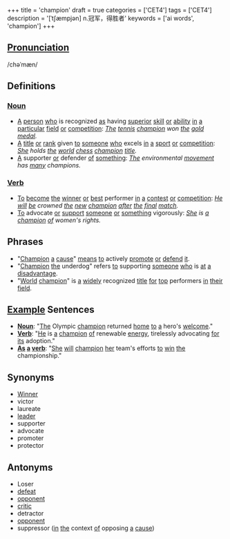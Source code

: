 +++
title = 'champion'
draft = true
categories = ['CET4']
tags = ['CET4']
description = '[ˈt∫æmpjən] n.冠军，得胜者'
keywords = ['ai words', 'champion']
+++

## [Pronunciation](/post/pronunciation/)
/chəˈmæn/

## Definitions
### [Noun](/post/noun/)
- [A](/post/a/) [person](/post/person/) [who](/post/who/) is recognized [as](/post/as/) having [superior](/post/superior/) [skill](/post/skill/) [or](/post/or/) [ability](/post/ability/) [in](/post/in/) [a](/post/a/) [particular](/post/particular/) [field](/post/field/) [or](/post/or/) [competition](/post/competition/): *[The](/post/the/) [tennis](/post/tennis/) [champion](/post/champion/) won [the](/post/the/) [gold](/post/gold/) [medal](/post/medal/).*
- [A](/post/a/) [title](/post/title/) [or](/post/or/) [rank](/post/rank/) given [to](/post/to/) [someone](/post/someone/) [who](/post/who/) excels [in](/post/in/) [a](/post/a/) [sport](/post/sport/) [or](/post/or/) [competition](/post/competition/): *[She](/post/she/) holds [the](/post/the/) [world](/post/world/) [chess](/post/chess/) [champion](/post/champion/) [title](/post/title/).*
- [A](/post/a/) supporter [or](/post/or/) defender [of](/post/of/) [something](/post/something/): *[The](/post/the/) environmental [movement](/post/movement/) has [many](/post/many/) champions.*

### [Verb](/post/verb/)
- [To](/post/to/) [become](/post/become/) [the](/post/the/) [winner](/post/winner/) [or](/post/or/) [best](/post/best/) performer [in](/post/in/) [a](/post/a/) [contest](/post/contest/) [or](/post/or/) [competition](/post/competition/): *[He](/post/he/) [will](/post/will/) [be](/post/be/) crowned [the](/post/the/) [new](/post/new/) [champion](/post/champion/) [after](/post/after/) [the](/post/the/) [final](/post/final/) [match](/post/match/).*
- [To](/post/to/) advocate [or](/post/or/) [support](/post/support/) [someone](/post/someone/) [or](/post/or/) [something](/post/something/) vigorously: *[She](/post/she/) is [a](/post/a/) [champion](/post/champion/) [of](/post/of/) women's rights.*

## Phrases
- "[Champion](/post/champion/) [a](/post/a/) [cause](/post/cause/)" [means](/post/means/) [to](/post/to/) actively [promote](/post/promote/) [or](/post/or/) [defend](/post/defend/) [it](/post/it/).
- "[Champion](/post/champion/) [the](/post/the/) underdog" refers [to](/post/to/) supporting [someone](/post/someone/) [who](/post/who/) is [at](/post/at/) [a](/post/a/) [disadvantage](/post/disadvantage/).
- "[World](/post/world/) [champion](/post/champion/)" is [a](/post/a/) [widely](/post/widely/) recognized [title](/post/title/) [for](/post/for/) [top](/post/top/) performers [in](/post/in/) [their](/post/their/) [field](/post/field/).

## [Example](/post/example/) Sentences
- **[Noun](/post/noun/)**: "[The](/post/the/) Olympic [champion](/post/champion/) returned [home](/post/home/) [to](/post/to/) [a](/post/a/) hero's [welcome](/post/welcome/)."
- **[Verb](/post/verb/)**: "[He](/post/he/) is [a](/post/a/) [champion](/post/champion/) [of](/post/of/) renewable [energy](/post/energy/), tirelessly advocating [for](/post/for/) [its](/post/its/) adoption."
- **[As](/post/as/) [a](/post/a/) [verb](/post/verb/)**: "[She](/post/she/) [will](/post/will/) [champion](/post/champion/) [her](/post/her/) team's efforts [to](/post/to/) [win](/post/win/) [the](/post/the/) championship."

## Synonyms
- [Winner](/post/winner/)
- victor
- laureate
- [leader](/post/leader/)
- supporter
- advocate
- promoter
- protector

## Antonyms
- Loser
- [defeat](/post/defeat/)
- [opponent](/post/opponent/)
- [critic](/post/critic/)
- detractor
- [opponent](/post/opponent/)
- suppressor ([in](/post/in/) [the](/post/the/) context [of](/post/of/) opposing [a](/post/a/) [cause](/post/cause/))
